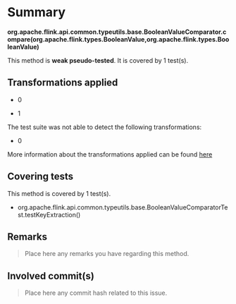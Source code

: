 # Summary
**org.apache.flink.api.common.typeutils.base.BooleanValueComparator.compare(org.apache.flink.types.BooleanValue,org.apache.flink.types.BooleanValue)**

This method is **weak pseudo-tested**.
It is covered by 1 test(s). 


## Transformations applied

- 0

- 1


The test suite was not able to detect the following transformations:
 * 0 


More information about the transformations applied can be found [here](https://github.com/STAMP-project/pitest-descartes)

## Covering tests
This method is covered by 1 test(s).
* org.apache.flink.api.common.typeutils.base.BooleanValueComparatorTest.testKeyExtraction()


## Remarks
> Place here any remarks you have regarding this method.

## Involved commit(s)

> Place here any commit hash related to this issue.
